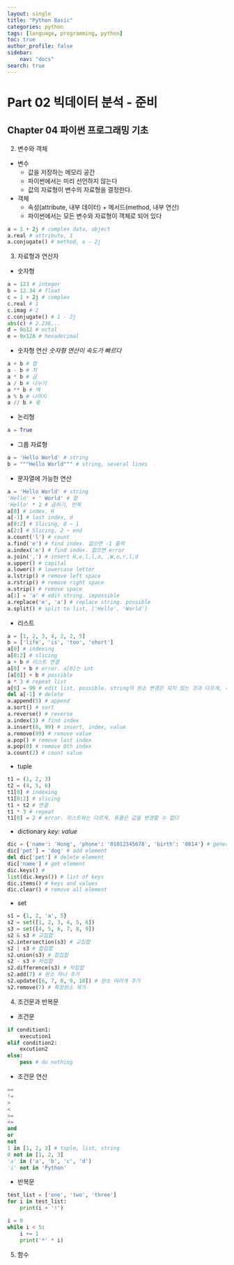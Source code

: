 ```yaml
---
layout: single
title: "Python Basic"
categories: python
tags: [language, programming, python]
toc: true
author_profile: false
sidebar:
    nav: "docs"
search: true
---
```


# Part 02 빅데이터 분석 - 준비

## Chapter 04 파이썬 프로그래밍 기초

2. 변수와 객체

- 변수
  - 값을 저장하는 메모리 공간
  - 파이썬에서는 미리 선언하지 않는다
  - 값의 자료형이 변수의 자료형을 결정한다.
- 객체
  - 속성(attribute, 내부 데이터) + 메서드(method, 내부 연산)
  - 파이썬에서는 모든 변수와 자료형이 객체로 되어 있다

```py
a = 1 + 2j # complex data, object
a.real # attribute, 1
a.conjugate() # method, a - 2j
```

3. 자료형과 연산자

- 숫자형

```py
a = 123 # integer
b = 12.34 # float
c = 1 + 2j # complex
c.real # 1
c.imag # 2
c.conjugate() # 1 - 2j
abs(c) # 2.236...
d = 0o12 # octal
e = 0x12A # hexadecimal
```

- 숫자형 연산
*숫자형 연산이 속도가 빠르다*

```py
a + b # 합
a - b # 차
a * b # 곱
a / b # 나누기
a ** b # 멱
a % b # 나머지
a // b # 몫
```

- 논리형

```py
a = True
```

- 그룹 자료형

```py
a = 'Hello World' # string
b = """Hello World""" # string, several lines
```

- 문자열에 가능한 연산

```py
a = 'Hello World' # string
'Hello' + ' World' # 합
'Hello' * 2 # 곱하기, 반복
a[0] # index, H
a[-1] # last index, d
a[0:2] # Slicing, 0 ~ 1
a[2:] # Slicing, 2 ~ end
a.count('l') # count
a.find('e') # find index. 없으면 -1 출력
a.index('e') # find index. 없으면 error
a.join(',') # insert H,e,l,l,o, ,W,o,r,l,d
a.upper() # capital
a.lower() # lowercase letter
a.lstrip() # remove left space
a.rstrip() # remove right space
a.strip() # remove space
a[1] = 'a' # edit string. impossible
a.replace('e', 'a') # replace string. possible
a.split() # split to list, ['Hello', 'World']
```

- 리스트

```py
a = [1, 2, 3, 4, 2, 2, 5]
b = ['life', 'is', 'too', 'short']
a[0] # indexing
a[0:2] # slicing
a + b # 리스트 연결
a[0] + b # error. a[0]는 int
[a[0]] + b # possible
a * 3 # repeat list
a[0] = 99 # edit list, possible. string의 원소 변경은 되지 않는 것과 다르게, 리스트는 변경 가능하다.
del a[-1] # delete
a.append(5) # append
a.sort() # sort
a.reverse() # reverse
a.index(3) # find index
a.insert(0, 99) # insert, index, value
a.remove(99) # remove value
a.pop() # remove last index
a.pop(0) # remove 0th index
a.count(2) # count value
```

- tuple

```py
t1 = (1, 2, 3)
t2 = (4, 5, 6)
t1[0] # indexing
t1[0:2] # slicing
t1 + t2 # 연결
t1 * 3 # repeat
t1[0] = 2 # error. 리스트와는 다르게, 튜플은 값을 변경할 수 없다
```

- dictionary
*key: value*

```py
dic = {'name': 'Hong', 'phone': '01012345678', 'birth': '0814'} # generate dictionary
dic['pet'] = 'dog' # add element
del dic['pet'] # delete element
dic['name'] # get element
dic.keys() # 
list(dic.keys()) # list of keys
dic.items() # keys and values
dic.clear() # remove all element
```

- set

```py
s1 = {1, 2, 'a', 5}
s2 = set([1, 2, 3, 4, 5, 6])
s3 = set([4, 5, 6, 7, 8, 9])
s2 & s3 # 교집합
s2.intersection(s3) # 교집합
s2 | s3 # 합집합
s2.union(s3) # 합집합
s2 - s3 # 차집합
s2.difference(s3) # 차집합
s2.add(7) # 원소 하나 추가
s2.update([6, 7, 8, 9, 10]) # 원소 여러개 추가
s2.remove(7) # 특정원소 제거
```

4. 조건문과 반복문

- 조건문

```py
if condition1:
    execution1
elif condition2:
    excution2
else:
    pass # do nothing
```

- 조건문 연산

```py
==
!=
>
<
>=
<=
and
or
not
1 in [1, 2, 3] # tuple, list, string
0 not in [1, 2, 3]
'a' in ('a', 'b', 'c', 'd')
'i' not in 'Python'
```

- 반복문

```py
test_list = ['one', 'two', 'three']
for i in test_list:
    print(i + '!')
```

```py
i = 0
while i < 5:
    i += 1
    print('*' * i)
```

5. 함수

